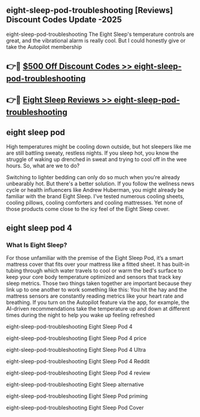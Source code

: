 ## eight-sleep-pod-troubleshooting [Reviews​] Discount Codes Update -2025

eight-sleep-pod-troubleshooting The Eight Sleep's temperature controls are great, and the vibrational alarm is really cool. But I could honestly give or take the Autopilot membership

## 👉🔴 [$500 Off Discount Codes >> eight-sleep-pod-troubleshooting](http://download.freeplayer.one?title=eight-sleep-pod-troubleshooting&ref=18-ES)

## 👉🔴 [Eight Sleep Reviews >> eight-sleep-pod-troubleshooting](http://download.freeplayer.one?title=eight-sleep-pod-troubleshooting&ref=18-ES)

## eight sleep pod

High temperatures might be cooling down outside, but hot sleepers like me are still battling sweaty, restless nights. If you sleep hot, you know the struggle of waking up drenched in sweat and trying to cool off in the wee hours. So, what are we to do?

Switching to lighter bedding can only do so much when you're already unbearably hot. But there's a better solution. If you follow the wellness news cycle or health influencers like Andrew Huberman, you might already be familiar with the brand Eight Sleep. I've tested numerous cooling sheets, cooling pillows, cooling comforters and cooling mattresses. Yet none of those products come close to the icy feel of the Eight Sleep cover.

## eight sleep pod 4

### What Is Eight Sleep?

For those unfamiliar with the premise of the Eight Sleep Pod, it’s a smart mattress cover that fits over your mattress like a fitted sheet. It has built-in tubing through which water travels to cool or warm the bed's surface to keep your core body temperature optimized and sensors that track key sleep metrics. Those two things taken together are important because they link up to one another to work something like this: You hit the hay and the mattress sensors are constantly reading metrics like your heart rate and breathing. If you turn on the Autopilot feature via the app, for example, the AI-driven recommendations take the temperature up and down at different times during the night to help you wake up feeling refreshed

eight-sleep-pod-troubleshooting Eight Sleep Pod 4

eight-sleep-pod-troubleshooting Eight Sleep Pod 4 price

eight-sleep-pod-troubleshooting Eight Sleep Pod 4 Ultra

eight-sleep-pod-troubleshooting Eight Sleep Pod 4 Reddit

eight-sleep-pod-troubleshooting Eight Sleep Pod 4 review

eight-sleep-pod-troubleshooting Eight Sleep alternative

eight-sleep-pod-troubleshooting Eight Sleep Pod priming

eight-sleep-pod-troubleshooting Eight Sleep Pod Cover